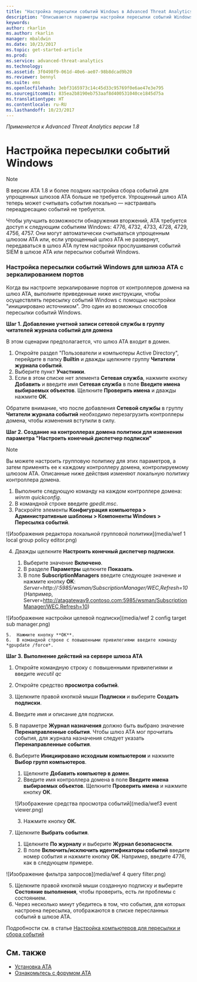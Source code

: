 ```yaml
---
title: "Настройка пересылки событий Windows в Advanced Threat Analytics | Документы Майкрософт"
description: "Описываются параметры настройки пересылки событий Windows в ATA."
keywords: 
author: rkarlin
ms.author: rkarlin
manager: mbaldwin
ms.date: 10/23/2017
ms.topic: get-started-article
ms.prod: 
ms.service: advanced-threat-analytics
ms.technology: 
ms.assetid: 3f0498f9-061d-40e6-ae07-98b8dcad9b20
ms.reviewer: bennyl
ms.suite: ems
ms.openlocfilehash: 3ebf3165973c14c45d33c95769f0e6ae47e3e795
ms.sourcegitcommit: 835ea2b8190eb753aaf8d400531040ce1845d75a
ms.translationtype: HT
ms.contentlocale: ru-RU
ms.lasthandoff: 10/23/2017
---
```

*Применяется к Advanced Threat Analytics версии 1.8*



# <a name="configuring-windows-event-forwarding"></a>Настройка пересылки событий Windows

> [!NOTE]
> В версии ATA 1.8 и более поздних настройка сбора событий для упрощенных шлюзов ATA больше не требуется. Упрощенный шлюз ATA теперь может считывать события локально — настраивать переадресацию событий не требуется.


Чтобы улучшить возможности обнаружения вторжений, ATA требуется доступ к следующим событиям Windows: 4776, 4732, 4733, 4728, 4729, 4756, 4757. Они могут автоматически считываться упрощенным шлюзом ATA или, если упрощенный шлюз ATA не развернут, передаваться в шлюз ATA путем настройки прослушивания событий SIEM в шлюзе ATA или пересылки событий Windows.



### <a name="wef-configuration-for-ata-gateways-with-port-mirroring"></a>Настройка пересылки событий Windows для шлюза ATA с зеркалированием портов

Когда вы настроите зеркалирование портов от контроллеров домена на шлюз ATA, выполните приведенные ниже инструкции, чтобы осуществлять пересылку событий Windows с помощью настройки "инициировано источником". Это один из возможных способов пересылки событий Windows. 

**Шаг 1. Добавление учетной записи сетевой службы в группу читателей журнала событий для домена** 

В этом сценарии предполагается, что шлюз ATA входит в домен.

1.  Откройте раздел "Пользователи и компьютеры Active Directory", перейдите в папку **Builtin** и дважды щелкните группу **Читатели журнала событий**. 
2.  Выберите пункт **Участники**.
4.  Если в этом списке нет элемента **Сетевая служба**, нажмите кнопку **Добавить** и введите имя **Сетевая служба** в поле **Введите имена выбираемых объектов**. Щелкните **Проверить имена** и дважды нажмите **ОК**. 

Обратите внимание, что после добавления **Сетевой службы** в группу **Читатели журнала событий** необходимо перезагрузить контроллеры домена, чтобы изменения вступили в силу.

**Шаг 2. Создание на контроллерах домена политики для изменения параметра "Настроить конечный диспетчер подписки"** 
> [!Note] 
> Вы можете настроить групповую политику для этих параметров, а затем применять ее к каждому контроллеру домена, контролируемому шлюзом ATA. Описанные ниже действия изменяют локальную политику контроллера домена.     

1.  Выполните следующую команду на каждом контроллере домена: *winrm quickconfig*.
2.  В командной строке введите *gpedit.msc*.
3.  Раскройте элементы **Конфигурация компьютера > Административные шаблоны > Компоненты Windows > Пересылка событий**.

 ![Изображения редактора локальной групповой политики](media/wef 1 local group policy editor.png)

4.  Дважды щелкните **Настроить конечный диспетчер подписки**.
   
    1.  Выберите значение **Включено**.
    2.  В разделе **Параметры** щелкните **Показать**.
    3.  В поле **SubscriptionManagers** введите следующее значение и нажмите кнопку **ОК**: *Server=http://<fqdnATAGateway>:5985/wsman/SubscriptionManager/WEC,Refresh=10* (Например, Server=http://atagateway9.contoso.com:5985/wsman/SubscriptionManager/WEC,Refresh=10)
 
   ![Изображение настройки целевой подписки](media/wef 2 config target sub manager.png)
   
    5.  Нажмите кнопку **ОК**.
    6.  В командной строке с повышенными привилегиями введите команду *gpupdate /force*. 

**Шаг 3. Выполнение действий на сервере шлюза ATA** 

1.  Откройте командную строку с повышенными привилегиями и введите *wecutil qc*
2.  Откройте средство **просмотра событий**. 
3.  Щелкните правой кнопкой мыши **Подписки** и выберите **Создать подписки**. 

   1.   Введите имя и описание для подписки. 
   2.   В параметре **Журнал назначения** должно быть выбрано значение **Перенаправленные события**. Чтобы шлюз ATA мог прочитать события, для журнала назначения следует указать **Перенаправленные события**. 
   3.   Выберите **Инициировано исходным компьютером** и нажмите **Выбор групп компьютеров**.
        1.  Щелкните **Добавить компьютер в домен**.
        2.  Введите имя контроллера домена в поле **Введите имена выбираемых объектов**. Щелкните **Проверить имена** и нажмите кнопку **ОК**. 
       
        ![Изображение средства просмотра событий](media/wef3 event viewer.png)
   
        
        3.  Нажмите кнопку **ОК**.
   4.   Щелкните **Выбрать события**.

        1. Щелкните **По журналу** и выберите **Журнал безопасности**.
        2. В поле **Включить/исключить идентификаторы событий** введите номер события и нажмите кнопку **OK**. Например, введите 4776, как в следующем примере.

 ![Изображение фильтра запросов](media/wef 4 query filter.png)

   5.   Щелкните правой кнопкой мыши созданную подписку и выберите **Состояние выполнения**, чтобы проверить, есть ли проблемы с состоянием. 
   6.   Через несколько минут убедитесь в том, что события, для которых настроена пересылка, отображаются в списке пересланных событий в шлюзе ATA.


Подробности см. в статье [Настройка компьютеров для пересылки и сбора событий](https://technet.microsoft.com/library/cc748890)

## <a name="see-also"></a>См. также
- [Установка ATA](install-ata-step1.md)
- [Ознакомьтесь с форумом ATA](https://social.technet.microsoft.com/Forums/security/home?forum=mata)
